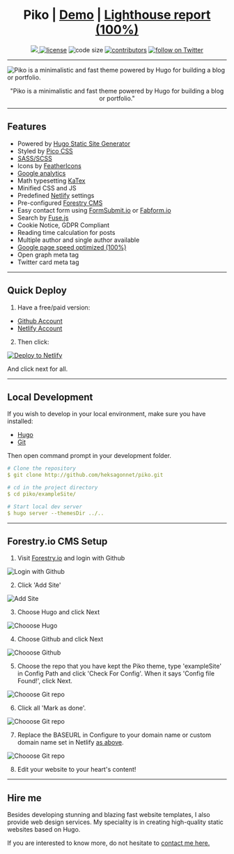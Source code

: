 <h1 align='center'>
Piko | <a target="_blank" href="http://piko-heksagon.netlify.app/" rel="nofollow">Demo</a> | <a target="_blank" href="http://googlechrome.github.io/lighthouse/viewer/?gist=f7cc22c0b0323e1b36e5d47bf2393acf" rel="nofollow">Lighthouse report (100%)</a>
</h1>

<p align='center'>
  <a href="http://github.com/gohugoio/hugo/releases/tag/v0.91.0" alt="Contributors">
    <img src="http://img.shields.io/static/v1?label=min-HUGO-version&message=0.91.0&color=f00&logo=hugo" />
  </a>

  <a href="http://github.com/heksagonnet/piko/blob/master/LICENSE">
    <img src="http://img.shields.io/github/license/heksagonnet/piko" alt="license"></a>

  <img src="http://img.shields.io/github/languages/code-size/heksagonnet/piko" alt="code size">

  <a href="http://github.com/heksagonnet/piko/graphs/contributors">
    <img src="http://img.shields.io/github/contributors/heksagonnet/piko" alt="contributors"></a>

  <a href="http://twitter.com/intent/follow?screen_name=heksagonnet">
    <img src="http://img.shields.io/twitter/follow/heksagonnet?style=social&logo=twitter"
      alt="follow on Twitter"></a>
</p>

---

![Piko is a minimalistic and fast theme powered by Hugo for building a blog or portfolio.](http://raw.githubusercontent.com/heksagonnet/piko/master/exampleSite/static/uploads/piko-screenshot.webp)

<p align='center'>
"Piko is a minimalistic and fast theme powered by Hugo for building a blog or portfolio."
</p>

---
## Features
- Powered by [Hugo Static Site Generator](http://gohugo.io/ "Hugo: The world’s fastest framework for building websites")
- Styled by [Pico CSS](http://picocss.com/ "Pico CSS")
- [SASS/SCSS](http://sass-lang.com/)
- Icons by [FeatherIcons](http://feathericons.com/)
- [Google analytics](http://analytics.google.com/)
- Math typesetting [KaTex](http://katex.org/)
- Minified CSS and JS
- Predefined [Netlify](http://www.netlify.com/) settings
- Pre-configured [Forestry CMS](http://forestry.io/)
- Easy contact form using [FormSubmit.io](http://formsubmit.io/) or [Fabform.io](http://fabform.io)
- Search by [Fuse.js](http://fusejs.io/)
- Cookie Notice, GDPR Compliant
- Reading time calculation for posts
- Multiple author and single author available
- [Google page speed optimized (100%)](http://googlechrome.github.io/lighthouse/viewer/?gist=f7cc22c0b0323e1b36e5d47bf2393acf)
- Open graph meta tag
- Twitter card meta tag

---
## Quick Deploy

1. Have a free/paid version:
- [Github Account](http://github.com/)
- [Netlify Account](http://www.netlify.com/)

2. Then click:
   
[![Deploy to
Netlify](http://www.netlify.com/img/deploy/button.svg)](http://app.netlify.com/start/deploy?repository=http://github.com/heksagonnet/piko)

And click next for all.

---
## Local Development

If you wish to develop in your local environment, make sure you have installed:
- [Hugo](http://gohugo.io/getting-started/installing/)
- [Git](http://git-scm.com/downloads)
 
Then open command prompt in your development folder.

```yml
# Clone the repository
$ git clone http://github.com/heksagonnet/piko.git

# cd in the project directory
$ cd piko/exampleSite/

# Start local dev server
$ hugo server --themesDir ../..
```

---

## Forestry.io CMS Setup

1. Visit [Forestry.io](http://forestry.io/) and login with Github

![Login with Github](http://raw.githubusercontent.com/heksagonnet/piko/master/images/forestry-1.webp)

2. Click 'Add Site'

![Add Site](http://raw.githubusercontent.com/heksagonnet/piko/master/images/forestry-2.webp)

3. Choose Hugo and click Next

![Chooose Hugo](http://raw.githubusercontent.com/heksagonnet/piko/master/images/forestry-3.webp)

4. Choose Github and click Next

![Chooose Github](http://raw.githubusercontent.com/heksagonnet/piko/master/images/forestry-4.webp)

5. Choose the repo that you have kept the Piko theme, type 'exampleSite' in Config Path and click 'Check For Config'. When it says 'Config file Found!', click Next.

![Chooose Git repo](http://raw.githubusercontent.com/heksagonnet/piko/master/images/forestry-5.webp)

6. Click all 'Mark as done'.

![Chooose Git repo](http://raw.githubusercontent.com/heksagonnet/piko/master/images/forestry-6.webp)

7. Replace the BASEURL in Configure to your domain name or custom domain name set in Netlify [as above](http://github.com/heksagonnet/piko#quick-deploy).

![Chooose Git repo](http://raw.githubusercontent.com/heksagonnet/piko/master/images/forestry-7.webp)

8. Edit your website to your heart's content!

---

## Hire me

Besides developing stunning and blazing fast website templates, I also provide web design services. My speciality is in creating high-quality static websites based on Hugo.

If you are interested to know more, do not hesitate to [contact me here.](http://www.heksagon.net/contact/)

